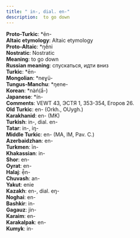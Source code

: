 ```yaml
---
title: " in-, dial. en-"
description:  to go down
---
```


<strong>Proto-Turkic</strong>:  *ēn-<br>
<strong>Altaic etymology</strong>:  Altaic etymology<br>
<strong> Proto-Altaic</strong>:  *ŋḗni<br>
<strong>Nostratic</strong>:  Nostratic<br>
<strong>Meaning</strong>:  to go down<br>
<strong>Russian meaning</strong>:  спускаться, идти вниз<br>
<strong>Turkic</strong>:  *ēn-<br>
<strong>Mongolian</strong>:  *neɣü-<br>
<strong>Tungus-Manchu</strong>:  *ŋene-<br>
<strong>Korean</strong>:  *nàń(ắ-)<br>
<strong>Japanese</strong>:  *ín-<br>
<strong>Comments</strong>:  VEWT 43, ЭСТЯ 1, 353-354, Егоров 26.<br>
<strong>Old Turkic</strong>:  en- (Orkh., OUygh.)<br>
<strong>Karakhanid</strong>:  en- (MK)<br>
<strong>Turkish</strong>:  in-, dial. en-<br>
<strong>Tatar</strong>:  in-, iŋ-<br>
<strong>Middle Turkic</strong>:  en- (MA, IM, Pav. C.)<br>
<strong>Azerbaidzhan</strong>:  en-<br>
<strong>Turkmen</strong>:  īn-<br>
<strong>Khakassian</strong>:  in-<br>
<strong>Shor</strong>:  en-<br>
<strong>Oyrat</strong>:  en-<br>
<strong>Halaj</strong>:  ẹ̄̂n-<br>
<strong>Chuvash</strong>:  an-<br>
<strong>Yakut</strong>:  enie<br>
<strong>Kazakh</strong>:  en-, dial. eŋ-<br>
<strong>Noghai</strong>:  en-<br>
<strong>Bashkir</strong>:  in-<br>
<strong>Gagauz</strong>:  jin-<br>
<strong>Karaim</strong>:  en-<br>
<strong>Karakalpak</strong>:  en-<br>
<strong>Kumyk</strong>:  in-<br>


